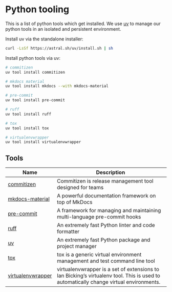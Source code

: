 # Python tooling

This is a list of python tools which get installed. We use [uv](https://github.com/astral-sh/uv) to manage our python tools in an isolated and persistent environment.

Install uv via the standalone installer:

```sh
curl -LsSf https://astral.sh/uv/install.sh | sh
```

Install python tools via uv:

```sh
# commitizen
uv tool install commitizen

# mkdocs material
uv tool install mkdocs --with mkdocs-material

# pre-commit
uv tool install pre-commit

# ruff
uv tool install ruff

# tox
uv tool install tox

# virtualenvwrapper
uv tool install virtualenvwrapper
```

## Tools

| Name                                                                     | Description                                                                                                                           |
| ------------------------------------------------------------------------ | ------------------------------------------------------------------------------------------------------------------------------------- |
| [commitizen](https://github.com/commitizen-tools/commitizen)             | Commitizen is release management tool designed for teams                                                                              |
| [mkdocs-material](https://github.com/squidfunk/mkdocs-material)          | A powerful documentation framework on top of MkDocs                                                                                   |
| [pre-commit](https://github.com/pre-commit/pre-commit)                   | A framework for managing and maintaining multi-language pre-commit hooks                                                              |
| [ruff](https://github.com/astral-sh/ruff)                                | An extremely fast Python linter and code formatter                                                                                    |
| [uv](https://github.com/astral-sh/uv)                                    | An extremely fast Python package and project manager                                                                                  |
| [tox](https://github.com/tox-dev/tox)                                    | tox is a generic virtual environment management and test command line tool                                                            |
| [virtualenvwrapper](https://virtualenvwrapper.readthedocs.io/en/latest/) | virtualenvwrapper is a set of extensions to Ian Bicking’s virtualenv tool. This is used to automatically change virtual environments. |
